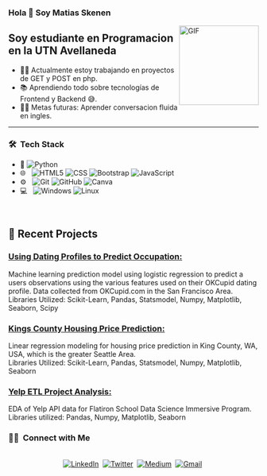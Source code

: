 ### Hola 👋 Soy Matias Skenen

<img align="right" alt="GIF" height="160px" src="https://media.giphy.com/media/Ah3zHH7hvsSB2/giphy.gif" />


## Soy estudiante en Programacion en la UTN Avellaneda

- 👨‍💻 Actualmente estoy trabajando en proyectos de GET y POST en php.
- 📚 Aprendiendo todo sobre tecnologías de Frontend y Backend 😅.
- 💪🏼 Metas futuras: Aprender conversacion fluida en ingles.

---

<h3> 🛠 &nbsp;Tech Stack</h3>

- :space_invader:
  ![Python](https://img.shields.io/badge/Python-14354C?style=for-the-badge&logo=python&logoColor=white)
- 🌐 &nbsp;
  ![HTML5](https://img.shields.io/badge/HTML5-E34F26?style=for-the-badge&logo=html5&logoColor=white)
  ![CSS](https://img.shields.io/badge/CSS-239120?&style=for-the-badge&logo=css3&logoColor=white)
  ![Bootstrap](https://img.shields.io/badge/bootstrap-%23563D7C.svg?style=for-the-badge&logo=bootstrap&logoColor=white)
  ![JavaScript](https://img.shields.io/badge/JavaScript-323330?style=for-the-badge&logo=javascript&logoColor=F7DF1E)
- ⚙️ &nbsp;
  ![Git](https://img.shields.io/badge/Git-F05032?style=for-the-badge&logo=git&logoColor=white)
  ![GitHub](https://img.shields.io/badge/GitHub-100000?style=for-the-badge&logo=github&logoColor=white)
  ![Canva](https://img.shields.io/badge/Canva-%2300C4CC.svg?style=for-the-badge&logo=Canva&logoColor=white) 
- 💻 &nbsp;
  ![Windows](https://img.shields.io/badge/Windows-0078D6?style=for-the-badge&logo=windows&logoColor=white)
  ![Linux](https://img.shields.io/badge/Linux-FCC624?style=for-the-badge&logo=linux&logoColor=black)


<br/>

<p>

## 📝 Recent Projects
### [ Using Dating Profiles to Predict Occupation: ](https://github.com/DataOnATangent/Representative_Profiles_Machine_Learning_Project)<br>
Machine learning prediction model using logistic regression to predict a users observations using the various features used on their OKCupid dating profile. Data collected from OKCupid.com in the San Francisco Area.<br>
Libraries Utilized: Scikit-Learn, Pandas, Statsmodel, Numpy, Matplotlib, Seaborn, Scipy

### [ Kings County Housing Price Prediction: ](https://github.com/DataOnATangent/Kings_County_Seattle_Housing_Project)<br>
Linear regression modeling for housing price prediction in King County, WA, USA, which is the greater Seattle Area. <br>
Libraries Utilized: Scikit-Learn, Pandas, Statsmodel, Numpy, Matplotlib, Seaborn


### [ Yelp ETL Project Analysis: ](https://github.com/DataOnATangent/Yelp_API_ETL_Project)<br>
EDA of Yelp API data for Flatiron School Data Science Immersive Program.<br>
Libraries utilized: Pandas, Numpy, Matplotlib, Seaborn

</p>


<h3> 🤝🏻 &nbsp;Connect with Me </h3> 

<p align="center">
<br>
<a href="https://www.linkedin.com/in/anjcray/"><img src="https://img.shields.io/badge/linkedin-%230077B5.svg?&style=for-the-badge&logo=linkedin&logoColor=white" alt="LinkedIn" /></a>&nbsp;
<a href="https://twitter.com/DataOnATangent"><img src="https://img.shields.io/badge/Twitter-1DA1F2?style=for-the-badge&logo=twitter&logoColor=white" alt="Twitter" /></a>&nbsp;
<a href="https://dataonatangent.medium.com/"><img src="https://img.shields.io/badge/Medium-12100E?style=for-the-badge&logo=medium&logoColor=white" alt="Medium" /></a>&nbsp;
<a href="mailto:dataonatangent@gmail.com?subject=Hola%20Jiji"><img src="https://img.shields.io/badge/gmail-%23D14836.svg?&style=for-the-badge&logo=gmail&logoColor=white" alt="Gmail"/></a>&nbsp;
<!--<a href="https://kkvanonymous.github.io/"><img alt="Website" src="https://img.shields.io/website?style=for-the-badge&up_message=portfolio&url=https%3A%2F%2Fkkvanonymous.github.io%2F"></a>-->
</p>
